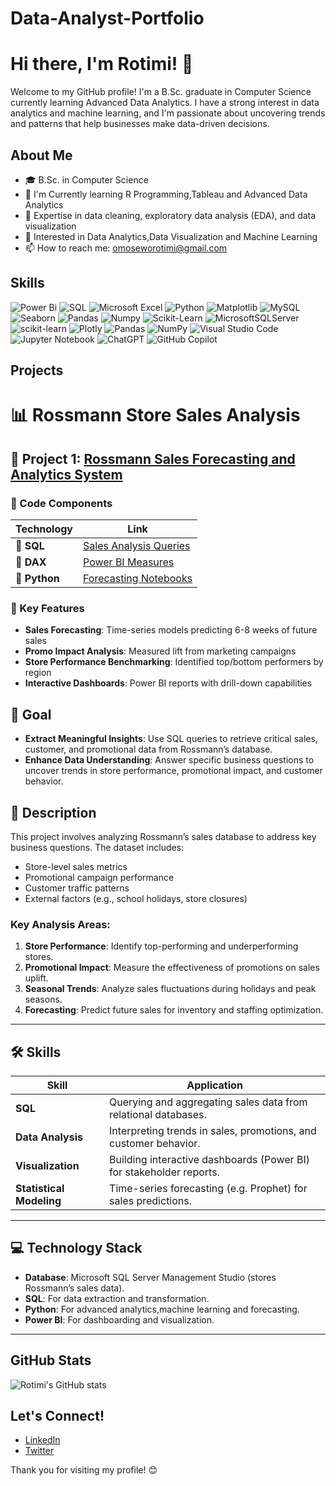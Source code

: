 # Data-Analyst-Portfolio

# Hi there, I'm Rotimi! 👋

Welcome to my GitHub profile! I'm a B.Sc. graduate in Computer Science currently learning Advanced Data Analytics. I have a strong interest in data analytics and machine learning, and I'm passionate about uncovering trends and patterns that help businesses make data-driven decisions.

## About Me

- 🎓 B.Sc. in Computer Science
- 🌱 I'm Currently learning R Programming,Tableau and Advanced Data Analytics
- 💼 Expertise in data cleaning, exploratory data analysis (EDA), and data visualization
- 🔭 Interested in Data Analytics,Data Visualization and Machine Learning
- 📫 How to reach me: [omoseworotimi@gmail.com](mailto:omoseworotimi@gmail.com)

## Skills
![Power Bi](https://img.shields.io/badge/power_bi-F2C811?style=for-the-badge&logo=powerbi&logoColor=red)
![SQL](https://img.shields.io/badge/SQL-%23316192.svg?style=for-the-badge&logo=sql&logoColor=green)
![Microsoft Excel](https://img.shields.io/badge/Microsoft_Excel-217346?style=for-the-badge&logo=microsoft-excel&logoColor=white)
![Python](https://img.shields.io/badge/python-3670A0?style=for-the-badge&logo=python&logoColor=ffdd54)
![Matplotlib](https://img.shields.io/badge/Matplotlib-%23ffffff.svg?style=for-the-badge&logo=Matplotlib&logoColor=black)
![MySQL](https://img.shields.io/badge/mysql-4479A1.svg?style=for-the-badge&logo=mysql&logoColor=white)
![Seaborn](https://img.shields.io/badge/Seaborn-%23316192.svg?style=for-the-badge&logo=seaborn&logoColor=green)
![Pandas](https://img.shields.io/badge/pandas-F2C811?style=for-the-badge&logo=pandas&logoColor=black)
![Numpy](https://img.shields.io/badge/NUMPY-%23316192.svg?style=for-the-badge&logo=numpy&logoColor=white)
![Scikit-Learn](https://img.shields.io/badge/Scikit-learn-%2300C4CC.svg?style=for-the-badge&logo=Scikit-learn&logoColor=white)
![MicrosoftSQLServer](https://img.shields.io/badge/Microsoft%20SQL%20Server-CC2927?style=for-the-badge&logo=microsoft%20sql%20server&logoColor=white)
![scikit-learn](https://img.shields.io/badge/scikit--learn-%23F7931E.svg?style=for-the-badge&logo=scikit-learn&logoColor=white)
![Plotly](https://img.shields.io/badge/Plotly-%233F4F75.svg?style=for-the-badge&logo=plotly&logoColor=white)
![Pandas](https://img.shields.io/badge/pandas-%23150458.svg?style=for-the-badge&logo=pandas&logoColor=white)
![NumPy](https://img.shields.io/badge/numpy-%23013243.svg?style=for-the-badge&logo=numpy&logoColor=white)
![Visual Studio Code](https://img.shields.io/badge/Visual%20Studio%20Code-0078d7.svg?style=for-the-badge&logo=visual-studio-code&logoColor=white)
![Jupyter Notebook](https://img.shields.io/badge/jupyter-%23FA0F00.svg?style=for-the-badge&logo=jupyter&logoColor=white)
![ChatGPT](https://img.shields.io/badge/chatGPT-74aa9c?style=for-the-badge&logo=openai&logoColor=white)
![GitHub Copilot](https://img.shields.io/badge/github_copilot-8957E5?style=for-the-badge&logo=github-copilot&logoColor=white)



## Projects
  
# 📊 Rossmann Store Sales Analysis

## 🚀 Project 1: [Rossmann Sales Forecasting and Analytics System](https://github.com/rotimi2020/Data-Analyst-Portfolio/tree/main/rossmann_store_sales_analysis)

### 📂 Code Components
| Technology | Link |
|------------|------|
| **🔹 SQL** | [Sales Analysis Queries](https://github.com/rotimi2020/Data-Analyst-Portfolio/blob/main/rossmann_store_sales_analysis/sql/rossmann_sales.sql) |
| **🔹 DAX** | [Power BI Measures](https://github.com/rotimi2020/Data-Analyst-Portfolio/blob/main/rossmann_store_sales_analysis/dax/dax_formulas.txt) |
| **🔹 Python** | [Forecasting Notebooks](https://github.com/rotimi2020/Data-Analyst-Portfolio/tree/main/rossmann_store_sales_analysis/notebooks) |

### 🌟 Key Features
- **Sales Forecasting**: Time-series models predicting 6-8 weeks of future sales
- **Promo Impact Analysis**: Measured lift from marketing campaigns
- **Store Performance Benchmarking**: Identified top/bottom performers by region
- **Interactive Dashboards**: Power BI reports with drill-down capabilities

## 🎯 Goal
- **Extract Meaningful Insights**: Use SQL queries to retrieve critical sales, customer, and promotional data from Rossmann’s database.
- **Enhance Data Understanding**: Answer specific business questions to uncover trends in store performance, promotional impact, and customer behavior.

## 📝 Description
This project involves analyzing Rossmann’s sales database to address key business questions. The dataset includes:
- Store-level sales metrics
- Promotional campaign performance
- Customer traffic patterns
- External factors (e.g., school holidays, store closures)

### Key Analysis Areas:
1. **Store Performance**: Identify top-performing and underperforming stores.
2. **Promotional Impact**: Measure the effectiveness of promotions on sales uplift.
3. **Seasonal Trends**: Analyze sales fluctuations during holidays and peak seasons.
4. **Forecasting**: Predict future sales for inventory and staffing optimization.

---

## 🛠 Skills
| Skill               | Application                                                                 |
|---------------------|-----------------------------------------------------------------------------|
| **SQL**             | Querying and aggregating sales data from relational databases.              |
| **Data Analysis**   | Interpreting trends in sales, promotions, and customer behavior.           |
| **Visualization**   | Building interactive dashboards (Power BI) for stakeholder reports. |
| **Statistical Modeling** | Time-series forecasting (e.g. Prophet) for sales predictions.   |

---

## 💻 Technology Stack
- **Database**: Microsoft SQL Server Management Studio (stores Rossmann’s sales data).
- **SQL**: For data extraction and transformation.
- **Python**: For advanced analytics,machine learning and forecasting.
- **Power BI**: For dashboarding and visualization.

---



## GitHub Stats

![Rotimi's GitHub stats](https://github-readme-stats.vercel.app/api?username=rotimi2020&show_icons=true&theme=radical)

## Let's Connect!

- [LinkedIn](https://www.linkedin.com/in/rotimi2020)
- [Twitter](https://twitter.com/rotimi2020)

Thank you for visiting my profile! 😊
